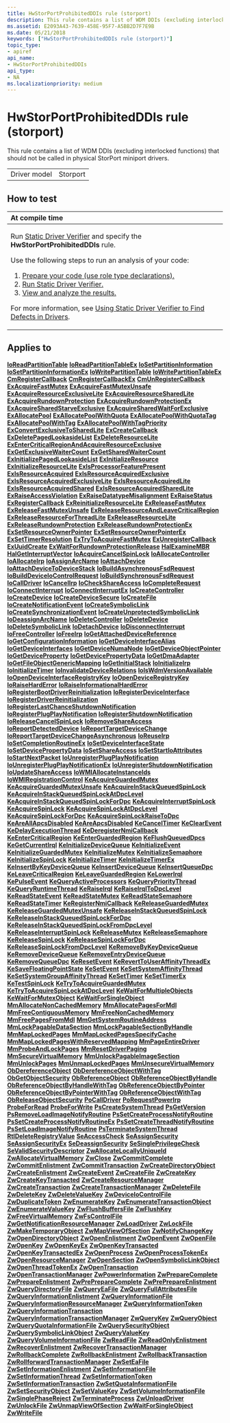 ```yaml
---
title: HwStorPortProhibitedDDIs rule (storport)
description: This rule contains a list of WDM DDIs (excluding interlocked functions) that should not be called in physical StorPort miniport drivers.
ms.assetid: E2093A43-7639-458E-95F7-A5BB2D7F7E9B
ms.date: 05/21/2018
keywords: ["HwStorPortProhibitedDDIs rule (storport)"]
topic_type:
- apiref
api_name:
- HwStorPortProhibitedDDIs
api_type:
- NA
ms.localizationpriority: medium
---
```


# HwStorPortProhibitedDDIs rule (storport)


This rule contains a list of WDM DDIs (excluding interlocked functions) that should not be called in physical StorPort miniport drivers.

|              |          |
|--------------|----------|
| Driver model | Storport |

How to test
-----------

<table>
<colgroup>
<col width="100%" />
</colgroup>
<thead>
<tr class="header">
<th align="left">At compile time</th>
</tr>
</thead>
<tbody>
<tr class="odd">
<td align="left"><p>Run <a href="https://docs.microsoft.com/windows-hardware/drivers/devtest/static-driver-verifier" data-raw-source="[Static Driver Verifier](https://docs.microsoft.com/windows-hardware/drivers/devtest/static-driver-verifier)">Static Driver Verifier</a> and specify the <strong>HwStorPortProhibitedDDIs</strong> rule.</p>
Use the following steps to run an analysis of your code:
<ol>
<li><a href="https://docs.microsoft.com/windows-hardware/drivers/devtest/using-static-driver-verifier-to-find-defects-in-drivers#preparing-your-source-code" data-raw-source="[Prepare your code (use role type declarations).](https://docs.microsoft.com/windows-hardware/drivers/devtest/using-static-driver-verifier-to-find-defects-in-drivers#preparing-your-source-code)">Prepare your code (use role type declarations).</a></li>
<li><a href="https://docs.microsoft.com/windows-hardware/drivers/devtest/using-static-driver-verifier-to-find-defects-in-drivers#running-static-driver-verifier" data-raw-source="[Run Static Driver Verifier.](https://docs.microsoft.com/windows-hardware/drivers/devtest/using-static-driver-verifier-to-find-defects-in-drivers#running-static-driver-verifier)">Run Static Driver Verifier.</a></li>
<li><a href="https://docs.microsoft.com/windows-hardware/drivers/devtest/using-static-driver-verifier-to-find-defects-in-drivers#viewing-and-analyzing-the-results" data-raw-source="[View and analyze the results.](https://docs.microsoft.com/windows-hardware/drivers/devtest/using-static-driver-verifier-to-find-defects-in-drivers#viewing-and-analyzing-the-results)">View and analyze the results.</a></li>
</ol>
<p>For more information, see <a href="https://docs.microsoft.com/windows-hardware/drivers/devtest/using-static-driver-verifier-to-find-defects-in-drivers" data-raw-source="[Using Static Driver Verifier to Find Defects in Drivers](https://docs.microsoft.com/windows-hardware/drivers/devtest/using-static-driver-verifier-to-find-defects-in-drivers)">Using Static Driver Verifier to Find Defects in Drivers</a>.</p></td>
</tr>
</tbody>
</table>

Applies to
----------

[**IoReadPartitionTable**](https://docs.microsoft.com/windows-hardware/drivers/ddi/ntddk/nf-ntddk-ioreadpartitiontable)
[**IoReadPartitionTableEx**](https://docs.microsoft.com/windows-hardware/drivers/ddi/ntddk/nf-ntddk-ioreadpartitiontableex)
[**IoSetPartitionInformation**](https://docs.microsoft.com/windows-hardware/drivers/ddi/ntddk/nf-ntddk-iosetpartitioninformation)
[**IoSetPartitionInformationEx**](https://docs.microsoft.com/windows-hardware/drivers/ddi/ntddk/nf-ntddk-iosetpartitioninformationex)
[**IoWritePartitionTable**](https://docs.microsoft.com/windows-hardware/drivers/ddi/ntddk/nf-ntddk-iowritepartitiontable)
[**IoWritePartitionTableEx**](https://docs.microsoft.com/windows-hardware/drivers/ddi/ntddk/nf-ntddk-iowritepartitiontableex)
[**CmRegisterCallback**](https://docs.microsoft.com/windows-hardware/drivers/ddi/wdm/nf-wdm-cmregistercallback)
[**CmRegisterCallbackEx**](https://docs.microsoft.com/windows-hardware/drivers/ddi/wdm/nf-wdm-cmregistercallbackex)
[**CmUnRegisterCallback**](https://docs.microsoft.com/windows-hardware/drivers/ddi/wdm/nf-wdm-cmunregistercallback)
[**ExAcquireFastMutex**](https://docs.microsoft.com/previous-versions/windows/hardware/drivers/ff544337(v=vs.85))
[**ExAcquireFastMutexUnsafe**](https://docs.microsoft.com/previous-versions/windows/hardware/drivers/ff544340(v=vs.85))
[**ExAcquireResourceExclusiveLite**](https://msdn.microsoft.com/library/windows/hardware/ff544351)
[**ExAcquireResourceSharedLite**](https://msdn.microsoft.com/library/windows/hardware/ff544363)
[**ExAcquireRundownProtection**](https://docs.microsoft.com/windows-hardware/drivers/ddi/wdm/nf-wdm-exacquirerundownprotection)
[**ExAcquireRundownProtectionEx**](https://docs.microsoft.com/windows-hardware/drivers/ddi/wdm/nf-wdm-exacquirerundownprotectionex)
[**ExAcquireSharedStarveExclusive**](https://msdn.microsoft.com/library/windows/hardware/ff544367)
[**ExAcquireSharedWaitForExclusive**](https://msdn.microsoft.com/library/windows/hardware/ff544370)
[**ExAllocatePool**](https://docs.microsoft.com/windows-hardware/drivers/ddi/wdm/nf-wdm-exallocatepool)
[**ExAllocatePoolWithQuota**](https://docs.microsoft.com/windows-hardware/drivers/ddi/wdm/nf-wdm-exallocatepoolwithquota)
[**ExAllocatePoolWithQuotaTag**](https://docs.microsoft.com/windows-hardware/drivers/ddi/wdm/nf-wdm-exallocatepoolwithquotatag)
[**ExAllocatePoolWithTag**](https://docs.microsoft.com/windows-hardware/drivers/ddi/wdm/nf-wdm-exallocatepoolwithtag)
[**ExAllocatePoolWithTagPriority**](https://docs.microsoft.com/windows-hardware/drivers/ddi/wdm/nf-wdm-exallocatepoolwithtagpriority)
[**ExConvertExclusiveToSharedLite**](https://msdn.microsoft.com/library/windows/hardware/ff544558)
[**ExCreateCallback**](https://docs.microsoft.com/windows-hardware/drivers/ddi/wdm/nf-wdm-excreatecallback)
[**ExDeletePagedLookasideList**](https://docs.microsoft.com/windows-hardware/drivers/ddi/wdm/nf-wdm-exdeletepagedlookasidelist)
[**ExDeleteResourceLite**](https://docs.microsoft.com/windows-hardware/drivers/ddi/wdm/nf-wdm-exdeleteresourcelite)
[**ExEnterCriticalRegionAndAcquireResourceExclusive**](https://docs.microsoft.com/previous-versions/windows/hardware/drivers/dn308550(v=vs.85))
[**ExGetExclusiveWaiterCount**](https://docs.microsoft.com/windows-hardware/drivers/ddi/wdm/nf-wdm-exgetexclusivewaitercount)
[**ExGetSharedWaiterCount**](https://docs.microsoft.com/windows-hardware/drivers/ddi/wdm/nf-wdm-exgetsharedwaitercount)
[**ExInitializePagedLookasideList**](https://docs.microsoft.com/windows-hardware/drivers/ddi/wdm/nf-wdm-exinitializepagedlookasidelist)
[**ExInitializeResource**](https://docs.microsoft.com/windows-hardware/drivers/kernel/mmcreatemdl)
[**ExInitializeResourceLite**](https://docs.microsoft.com/windows-hardware/drivers/ddi/wdm/nf-wdm-exinitializeresourcelite)
[**ExIsProcessorFeaturePresent**](https://docs.microsoft.com/windows-hardware/drivers/ddi/wdm/nf-wdm-exisprocessorfeaturepresent)
[**ExIsResourceAcquired**](https://docs.microsoft.com/windows-hardware/drivers/kernel/mmcreatemdl)
[**ExIsResourceAcquiredExclusive**](https://docs.microsoft.com/windows-hardware/drivers/kernel/mmcreatemdl)
[**ExIsResourceAcquiredExclusiveLite**](https://docs.microsoft.com/windows-hardware/drivers/ddi/wdm/nf-wdm-exisresourceacquiredexclusivelite)
[**ExIsResourceAcquiredLite**](https://docs.microsoft.com/previous-versions/windows/hardware/drivers/ff545466(v=vs.85))
[**ExIsResourceAcquiredShared**](https://docs.microsoft.com/windows-hardware/drivers/kernel/mmcreatemdl)
[**ExIsResourceAcquiredSharedLite**](https://docs.microsoft.com/windows-hardware/drivers/ddi/wdm/nf-wdm-exisresourceacquiredsharedlite)
[**ExRaiseAccessViolation**](https://docs.microsoft.com/windows-hardware/drivers/ddi/ntddk/nf-ntddk-exraiseaccessviolation)
[**ExRaiseDatatypeMisalignment**](https://docs.microsoft.com/windows-hardware/drivers/ddi/ntddk/nf-ntddk-exraisedatatypemisalignment)
[**ExRaiseStatus**](https://docs.microsoft.com/windows-hardware/drivers/ddi/wdm/nf-wdm-exraisestatus)
[**ExRegisterCallback**](https://docs.microsoft.com/windows-hardware/drivers/ddi/wdm/nf-wdm-exregistercallback)
[**ExReinitializeResourceLite**](https://docs.microsoft.com/windows-hardware/drivers/ddi/wdm/nf-wdm-exreinitializeresourcelite)
[**ExReleaseFastMutex**](https://docs.microsoft.com/previous-versions/windows/hardware/drivers/ff545549(v=vs.85))
[**ExReleaseFastMutexUnsafe**](https://docs.microsoft.com/previous-versions/windows/hardware/drivers/ff545567(v=vs.85))
[**ExReleaseResourceAndLeaveCriticalRegion**](https://docs.microsoft.com/previous-versions/windows/hardware/drivers/dn308551(v=vs.85))
[**ExReleaseResourceForThreadLite**](https://msdn.microsoft.com/library/windows/hardware/ff545585)
[**ExReleaseResourceLite**](https://docs.microsoft.com/windows-hardware/drivers/ddi/wdm/nf-wdm-exreleaseresourcelite)
[**ExReleaseRundownProtection**](https://docs.microsoft.com/windows-hardware/drivers/ddi/wdm/nf-wdm-exreleaserundownprotection)
[**ExReleaseRundownProtectionEx**](https://docs.microsoft.com/windows-hardware/drivers/ddi/wdm/nf-wdm-exreleaserundownprotectionex)
[**ExSetResourceOwnerPointer**](https://docs.microsoft.com/windows-hardware/drivers/ddi/wdm/nf-wdm-exsetresourceownerpointer)
[**ExSetResourceOwnerPointerEx**](https://docs.microsoft.com/windows-hardware/drivers/ddi/wdm/nf-wdm-exsetresourceownerpointerex)
[**ExSetTimerResolution**](https://docs.microsoft.com/windows-hardware/drivers/ddi/wdm/nf-wdm-exsettimerresolution)
[**ExTryToAcquireFastMutex**](https://docs.microsoft.com/previous-versions/windows/hardware/drivers/ff545647(v=vs.85))
[**ExUnregisterCallback**](https://docs.microsoft.com/windows-hardware/drivers/ddi/wdm/nf-wdm-exunregistercallback)
[**ExUuidCreate**](https://docs.microsoft.com/windows-hardware/drivers/ddi/ntddk/nf-ntddk-exuuidcreate)
[**ExWaitForRundownProtectionRelease**](https://docs.microsoft.com/windows-hardware/drivers/ddi/wdm/nf-wdm-exwaitforrundownprotectionrelease)
[**HalExamineMBR**](https://docs.microsoft.com/windows-hardware/drivers/ddi/ntddk/nf-ntddk-halexaminembr)
[**HalGetInterruptVector**](https://docs.microsoft.com/previous-versions/windows/hardware/drivers/ff546644(v=vs.85))
[**IoAcquireCancelSpinLock**](https://docs.microsoft.com/previous-versions/windows/hardware/drivers/ff548196(v=vs.85))
[**IoAllocateController**](https://docs.microsoft.com/windows-hardware/drivers/ddi/ntddk/nf-ntddk-ioallocatecontroller)
[**IoAllocateIrp**](https://docs.microsoft.com/windows-hardware/drivers/ddi/wdm/nf-wdm-ioallocateirp)
[**IoAssignArcName**](https://docs.microsoft.com/windows-hardware/drivers/ddi/ntddk/nf-ntddk-ioassignarcname)
[**IoAttachDevice**](https://docs.microsoft.com/windows-hardware/drivers/ddi/wdm/nf-wdm-ioattachdevice)
[**IoAttachDeviceToDeviceStack**](https://docs.microsoft.com/windows-hardware/drivers/ddi/wdm/nf-wdm-ioattachdevicetodevicestack)
[**IoBuildAsynchronousFsdRequest**](https://docs.microsoft.com/windows-hardware/drivers/ddi/wdm/nf-wdm-iobuildasynchronousfsdrequest)
[**IoBuildDeviceIoControlRequest**](https://docs.microsoft.com/windows-hardware/drivers/ddi/wdm/nf-wdm-iobuilddeviceiocontrolrequest)
[**IoBuildSynchronousFsdRequest**](https://docs.microsoft.com/windows-hardware/drivers/ddi/wdm/nf-wdm-iobuildsynchronousfsdrequest)
[**IoCallDriver**](https://docs.microsoft.com/windows-hardware/drivers/ddi/wdm/nf-wdm-iocalldriver)
[**IoCancelIrp**](https://docs.microsoft.com/windows-hardware/drivers/ddi/wdm/nf-wdm-iocancelirp)
[**IoCheckShareAccess**](https://docs.microsoft.com/windows-hardware/drivers/ddi/wdm/nf-wdm-iocheckshareaccess)
[**IoCompleteRequest**](https://docs.microsoft.com/windows-hardware/drivers/ddi/wdm/nf-wdm-iocompleterequest)
[**IoConnectInterrupt**](https://docs.microsoft.com/windows-hardware/drivers/ddi/wdm/nf-wdm-ioconnectinterrupt)
[**IoConnectInterruptEx**](https://docs.microsoft.com/windows-hardware/drivers/ddi/wdm/nf-wdm-ioconnectinterruptex)
[**IoCreateController**](https://docs.microsoft.com/windows-hardware/drivers/ddi/ntddk/nf-ntddk-iocreatecontroller)
[**IoCreateDevice**](https://docs.microsoft.com/windows-hardware/drivers/ddi/wdm/nf-wdm-iocreatedevice)
[**IoCreateDeviceSecure**](https://docs.microsoft.com/windows-hardware/drivers/ddi/wdmsec/nf-wdmsec-wdmlibiocreatedevicesecure)
[**IoCreateFile**](https://docs.microsoft.com/windows-hardware/drivers/ddi/wdm/nf-wdm-iocreatefile)
[**IoCreateNotificationEvent**](https://docs.microsoft.com/windows-hardware/drivers/ddi/wdm/nf-wdm-iocreatenotificationevent)
[**IoCreateSymbolicLink**](https://docs.microsoft.com/windows-hardware/drivers/ddi/wdm/nf-wdm-iocreatesymboliclink)
[**IoCreateSynchronizationEvent**](https://docs.microsoft.com/windows-hardware/drivers/ddi/wdm/nf-wdm-iocreatesynchronizationevent)
[**IoCreateUnprotectedSymbolicLink**](https://docs.microsoft.com/windows-hardware/drivers/ddi/wdm/nf-wdm-iocreateunprotectedsymboliclink)
[**IoDeassignArcName**](https://docs.microsoft.com/windows-hardware/drivers/ddi/ntddk/nf-ntddk-iodeassignarcname)
[**IoDeleteController**](https://docs.microsoft.com/windows-hardware/drivers/ddi/ntddk/nf-ntddk-iodeletecontroller)
[**IoDeleteDevice**](https://docs.microsoft.com/windows-hardware/drivers/ddi/wdm/nf-wdm-iodeletedevice)
[**IoDeleteSymbolicLink**](https://docs.microsoft.com/windows-hardware/drivers/ddi/wdm/nf-wdm-iodeletesymboliclink)
[**IoDetachDevice**](https://docs.microsoft.com/windows-hardware/drivers/ddi/wdm/nf-wdm-iodetachdevice)
[**IoDisconnectInterrupt**](https://docs.microsoft.com/windows-hardware/drivers/ddi/wdm/nf-wdm-iodisconnectinterrupt)
[**IoFreeController**](https://docs.microsoft.com/windows-hardware/drivers/ddi/ntddk/nf-ntddk-iofreecontroller)
[**IoFreeIrp**](https://docs.microsoft.com/windows-hardware/drivers/ddi/wdm/nf-wdm-iofreeirp)
[**IoGetAttachedDeviceReference**](https://docs.microsoft.com/windows-hardware/drivers/ddi/ntifs/nf-ntifs-iogetattacheddevicereference)
[**IoGetConfigurationInformation**](https://docs.microsoft.com/windows-hardware/drivers/ddi/ntddk/nf-ntddk-iogetconfigurationinformation)
[**IoGetDeviceInterfaceAlias**](https://docs.microsoft.com/windows-hardware/drivers/ddi/wdm/nf-wdm-iogetdeviceinterfacealias)
[**IoGetDeviceInterfaces**](https://docs.microsoft.com/windows-hardware/drivers/ddi/wdm/nf-wdm-iogetdeviceinterfaces)
[**IoGetDeviceNumaNode**](https://docs.microsoft.com/windows-hardware/drivers/ddi/wdm/nf-wdm-iogetdevicenumanode)
[**IoGetDeviceObjectPointer**](https://docs.microsoft.com/windows-hardware/drivers/ddi/wdm/nf-wdm-iogetdeviceobjectpointer)
[**IoGetDeviceProperty**](https://docs.microsoft.com/windows-hardware/drivers/ddi/wdm/nf-wdm-iogetdeviceproperty)
[**IoGetDevicePropertyData**](https://docs.microsoft.com/windows-hardware/drivers/ddi/wdm/nf-wdm-iogetdevicepropertydata)
[**IoGetDmaAdapter**](https://docs.microsoft.com/windows-hardware/drivers/ddi/wdm/nf-wdm-iogetdmaadapter)
[**IoGetFileObjectGenericMapping**](https://docs.microsoft.com/windows-hardware/drivers/ddi/ntddk/nf-ntddk-iogetfileobjectgenericmapping)
[**IoGetInitialStack**](https://docs.microsoft.com/windows-hardware/drivers/ddi/wdm/nf-wdm-iogetinitialstack)
[**IoInitializeIrp**](https://docs.microsoft.com/windows-hardware/drivers/ddi/wdm/nf-wdm-ioinitializeirp)
[**IoInitializeTimer**](https://docs.microsoft.com/windows-hardware/drivers/ddi/wdm/nf-wdm-ioinitializetimer)
[**IoInvalidateDeviceRelations**](https://docs.microsoft.com/windows-hardware/drivers/ddi/wdm/nf-wdm-ioinvalidatedevicerelations)
[**IoIsWdmVersionAvailable**](https://docs.microsoft.com/windows-hardware/drivers/ddi/wdm/nf-wdm-ioiswdmversionavailable)
[**IoOpenDeviceInterfaceRegistryKey**](https://docs.microsoft.com/windows-hardware/drivers/ddi/wdm/nf-wdm-ioopendeviceinterfaceregistrykey)
[**IoOpenDeviceRegistryKey**](https://docs.microsoft.com/windows-hardware/drivers/ddi/wdm/nf-wdm-ioopendeviceregistrykey)
[**IoRaiseHardError**](https://docs.microsoft.com/windows-hardware/drivers/ddi/ntddk/nf-ntddk-ioraiseharderror)
[**IoRaiseInformationalHardError**](https://docs.microsoft.com/windows-hardware/drivers/ddi/ntddk/nf-ntddk-ioraiseinformationalharderror)
[**IoRegisterBootDriverReinitialization**](https://docs.microsoft.com/windows-hardware/drivers/ddi/ntddk/nf-ntddk-ioregisterbootdriverreinitialization)
[**IoRegisterDeviceInterface**](https://docs.microsoft.com/windows-hardware/drivers/ddi/wdm/nf-wdm-ioregisterdeviceinterface)
[**IoRegisterDriverReinitialization**](https://docs.microsoft.com/windows-hardware/drivers/ddi/ntddk/nf-ntddk-ioregisterdriverreinitialization)
[**IoRegisterLastChanceShutdownNotification**](https://docs.microsoft.com/windows-hardware/drivers/ddi/wdm/nf-wdm-ioregisterlastchanceshutdownnotification)
[**IoRegisterPlugPlayNotification**](https://docs.microsoft.com/windows-hardware/drivers/ddi/wdm/nf-wdm-ioregisterplugplaynotification)
[**IoRegisterShutdownNotification**](https://docs.microsoft.com/windows-hardware/drivers/ddi/wdm/nf-wdm-ioregistershutdownnotification)
[**IoReleaseCancelSpinLock**](https://docs.microsoft.com/previous-versions/windows/hardware/drivers/ff549550(v=vs.85))
[**IoRemoveShareAccess**](https://docs.microsoft.com/windows-hardware/drivers/ddi/wdm/nf-wdm-ioremoveshareaccess)
[**IoReportDetectedDevice**](https://docs.microsoft.com/windows-hardware/drivers/ddi/ntddk/nf-ntddk-ioreportdetecteddevice)
[**IoReportTargetDeviceChange**](https://docs.microsoft.com/windows-hardware/drivers/ddi/wdm/nf-wdm-ioreporttargetdevicechange)
[**IoReportTargetDeviceChangeAsynchronous**](https://docs.microsoft.com/windows-hardware/drivers/ddi/wdm/nf-wdm-ioreporttargetdevicechangeasynchronous)
[**IoReuseIrp**](https://docs.microsoft.com/windows-hardware/drivers/ddi/wdm/nf-wdm-ioreuseirp)
[**IoSetCompletionRoutineEx**](https://docs.microsoft.com/windows-hardware/drivers/ddi/wdm/nf-wdm-iosetcompletionroutineex)
[**IoSetDeviceInterfaceState**](https://docs.microsoft.com/windows-hardware/drivers/ddi/wdm/nf-wdm-iosetdeviceinterfacestate)
[**IoSetDevicePropertyData**](https://docs.microsoft.com/windows-hardware/drivers/ddi/wdm/nf-wdm-iosetdevicepropertydata)
[**IoSetShareAccess**](https://docs.microsoft.com/windows-hardware/drivers/ddi/wdm/nf-wdm-iosetshareaccess)
[**IoSetStartIoAttributes**](https://docs.microsoft.com/windows-hardware/drivers/ddi/ntifs/nf-ntifs-iosetstartioattributes)
[**IoStartNextPacket**](https://docs.microsoft.com/windows-hardware/drivers/ddi/ntifs/nf-ntifs-iostartnextpacket)
[**IoUnregisterPlugPlayNotification**](https://docs.microsoft.com/windows-hardware/drivers/ddi/wdm/nf-wdm-iounregisterplugplaynotification)
[**IoUnregisterPlugPlayNotificationEx**](https://docs.microsoft.com/windows-hardware/drivers/ddi/wdm/nf-wdm-iounregisterplugplaynotificationex)
[**IoUnregisterShutdownNotification**](https://docs.microsoft.com/windows-hardware/drivers/ddi/wdm/nf-wdm-iounregistershutdownnotification)
[**IoUpdateShareAccess**](https://docs.microsoft.com/windows-hardware/drivers/ddi/wdm/nf-wdm-ioupdateshareaccess)
[**IoWMIAllocateInstanceIds**](https://docs.microsoft.com/windows-hardware/drivers/ddi/wdm/nf-wdm-iowmiallocateinstanceids)
[**IoWMIRegistrationControl**](https://docs.microsoft.com/windows-hardware/drivers/ddi/wdm/nf-wdm-iowmiregistrationcontrol)
[**KeAcquireGuardedMutex**](https://docs.microsoft.com/previous-versions/windows/hardware/drivers/ff551892(v=vs.85))
[**KeAcquireGuardedMutexUnsafe**](https://docs.microsoft.com/previous-versions/windows/hardware/drivers/ff551894(v=vs.85))
[**KeAcquireInStackQueuedSpinLock**](https://docs.microsoft.com/previous-versions/windows/hardware/drivers/ff551899(v=vs.85))
[**KeAcquireInStackQueuedSpinLockAtDpcLevel**](https://docs.microsoft.com/previous-versions/windows/hardware/drivers/ff551908(v=vs.85))
[**KeAcquireInStackQueuedSpinLockForDpc**](https://docs.microsoft.com/previous-versions/windows/hardware/drivers/ff551912(v=vs.85))
[**KeAcquireInterruptSpinLock**](https://docs.microsoft.com/previous-versions/windows/hardware/drivers/ff551914(v=vs.85))
[**KeAcquireSpinLock**](https://docs.microsoft.com/windows-hardware/drivers/ddi/wdm/nf-wdm-keacquirespinlock)
[**KeAcquireSpinLockAtDpcLevel**](https://docs.microsoft.com/windows-hardware/drivers/ddi/wdm/nf-wdm-keacquirespinlockatdpclevel)
[**KeAcquireSpinLockForDpc**](https://docs.microsoft.com/previous-versions/windows/hardware/drivers/ff551923(v=vs.85))
[**KeAcquireSpinLockRaiseToDpc**](https://docs.microsoft.com/previous-versions/windows/hardware/drivers/ff551928(v=vs.85))
[**KeAreAllApcsDisabled**](https://docs.microsoft.com/windows-hardware/drivers/ddi/wdm/nf-wdm-keareallapcsdisabled)
[**KeAreApcsDisabled**](https://docs.microsoft.com/windows-hardware/drivers/ddi/ntddk/nf-ntddk-keareapcsdisabled)
[**KeCancelTimer**](https://docs.microsoft.com/windows-hardware/drivers/ddi/wdm/nf-wdm-kecanceltimer)
[**KeClearEvent**](https://docs.microsoft.com/windows-hardware/drivers/ddi/wdm/nf-wdm-keclearevent)
[**KeDelayExecutionThread**](https://docs.microsoft.com/windows-hardware/drivers/ddi/wdm/nf-wdm-kedelayexecutionthread)
[**KeDeregisterNmiCallback**](https://docs.microsoft.com/windows-hardware/drivers/ddi/wdm/nf-wdm-kederegisternmicallback)
[**KeEnterCriticalRegion**](https://docs.microsoft.com/windows-hardware/drivers/ddi/ntddk/nf-ntddk-keentercriticalregion)
[**KeEnterGuardedRegion**](https://docs.microsoft.com/windows-hardware/drivers/ddi/ntddk/nf-ntddk-keenterguardedregion)
[**KeFlushQueuedDpcs**](https://docs.microsoft.com/windows-hardware/drivers/ddi/wdm/nf-wdm-keflushqueueddpcs)
[**KeGetCurrentIrql**](https://docs.microsoft.com/windows-hardware/drivers/ddi/wdm/nf-wdm-kegetcurrentirql)
[**KeInitializeDeviceQueue**](https://docs.microsoft.com/windows-hardware/drivers/ddi/wdm/nf-wdm-keinitializedevicequeue)
[**KeInitializeEvent**](https://docs.microsoft.com/windows-hardware/drivers/ddi/wdm/nf-wdm-keinitializeevent)
[**KeInitializeGuardedMutex**](https://docs.microsoft.com/windows-hardware/drivers/ddi/wdm/nf-wdm-keinitializeguardedmutex)
[**KeInitializeMutex**](https://docs.microsoft.com/windows-hardware/drivers/ddi/wdm/nf-wdm-keinitializemutex)
[**KeInitializeSemaphore**](https://docs.microsoft.com/windows-hardware/drivers/ddi/wdm/nf-wdm-keinitializesemaphore)
[**KeInitializeSpinLock**](https://docs.microsoft.com/windows-hardware/drivers/ddi/wdm/nf-wdm-keinitializespinlock)
[**KeInitializeTimer**](https://docs.microsoft.com/windows-hardware/drivers/ddi/wdm/nf-wdm-keinitializetimer)
[**KeInitializeTimerEx**](https://docs.microsoft.com/windows-hardware/drivers/ddi/wdm/nf-wdm-keinitializetimerex)
[**KeInsertByKeyDeviceQueue**](https://docs.microsoft.com/windows-hardware/drivers/ddi/wdm/nf-wdm-keinsertbykeydevicequeue)
[**KeInsertDeviceQueue**](https://docs.microsoft.com/windows-hardware/drivers/ddi/wdm/nf-wdm-keinsertdevicequeue)
[**KeInsertQueueDpc**](https://docs.microsoft.com/windows-hardware/drivers/ddi/wdm/nf-wdm-keinsertqueuedpc)
[**KeLeaveCriticalRegion**](https://docs.microsoft.com/windows-hardware/drivers/ddi/ntddk/nf-ntddk-keleavecriticalregion)
[**KeLeaveGuardedRegion**](https://docs.microsoft.com/windows-hardware/drivers/ddi/ntddk/nf-ntddk-keleaveguardedregion)
[**KeLowerIrql**](https://docs.microsoft.com/windows-hardware/drivers/ddi/wdm/nf-wdm-kelowerirql)
[**KePulseEvent**](https://docs.microsoft.com/windows-hardware/drivers/ddi/ntddk/nf-ntddk-kepulseevent)
[**KeQueryActiveProcessors**](https://docs.microsoft.com/windows-hardware/drivers/ddi/wdm/nf-wdm-kequeryactiveprocessors)
[**KeQueryPriorityThread**](https://docs.microsoft.com/windows-hardware/drivers/ddi/wdm/nf-wdm-kequeryprioritythread)
[**KeQueryRuntimeThread**](https://docs.microsoft.com/windows-hardware/drivers/ddi/wdm/nf-wdm-kequeryruntimethread)
[**KeRaiseIrql**](https://docs.microsoft.com/windows-hardware/drivers/ddi/wdm/nf-wdm-keraiseirql)
[**KeRaiseIrqlToDpcLevel**](https://docs.microsoft.com/windows-hardware/drivers/ddi/wdm/nf-wdm-keraiseirqltodpclevel)
[**KeReadStateEvent**](https://docs.microsoft.com/windows-hardware/drivers/ddi/wdm/nf-wdm-kereadstateevent)
[**KeReadStateMutex**](https://docs.microsoft.com/windows-hardware/drivers/ddi/wdm/nf-wdm-kereadstatemutex)
[**KeReadStateSemaphore**](https://docs.microsoft.com/windows-hardware/drivers/ddi/wdm/nf-wdm-kereadstatesemaphore)
[**KeReadStateTimer**](https://docs.microsoft.com/windows-hardware/drivers/ddi/wdm/nf-wdm-kereadstatetimer)
[**KeRegisterNmiCallback**](https://docs.microsoft.com/windows-hardware/drivers/ddi/wdm/nf-wdm-keregisternmicallback)
[**KeReleaseGuardedMutex**](https://docs.microsoft.com/windows-hardware/drivers/ddi/wdm/nf-wdm-kereleaseguardedmutex)
[**KeReleaseGuardedMutexUnsafe**](https://docs.microsoft.com/windows-hardware/drivers/ddi/wdm/nf-wdm-kereleaseguardedmutexunsafe)
[**KeReleaseInStackQueuedSpinLock**](https://docs.microsoft.com/windows-hardware/drivers/ddi/wdm/nf-wdm-kereleaseinstackqueuedspinlock)
[**KeReleaseInStackQueuedSpinLockForDpc**](https://docs.microsoft.com/windows-hardware/drivers/ddi/wdm/nf-wdm-kereleaseinstackqueuedspinlockfordpc)
[**KeReleaseInStackQueuedSpinLockFromDpcLevel**](https://docs.microsoft.com/windows-hardware/drivers/ddi/wdm/nf-wdm-kereleaseinstackqueuedspinlockfromdpclevel)
[**KeReleaseInterruptSpinLock**](https://docs.microsoft.com/windows-hardware/drivers/ddi/wdm/nf-wdm-kereleaseinterruptspinlock)
[**KeReleaseMutex**](https://docs.microsoft.com/windows-hardware/drivers/ddi/wdm/nf-wdm-kereleasemutex)
[**KeReleaseSemaphore**](https://docs.microsoft.com/windows-hardware/drivers/ddi/wdm/nf-wdm-kereleasesemaphore)
[**KeReleaseSpinLock**](https://docs.microsoft.com/windows-hardware/drivers/ddi/wdm/nf-wdm-kereleasespinlock)
[**KeReleaseSpinLockForDpc**](https://docs.microsoft.com/windows-hardware/drivers/ddi/wdm/nf-wdm-kereleasespinlockfordpc)
[**KeReleaseSpinLockFromDpcLevel**](https://docs.microsoft.com/windows-hardware/drivers/ddi/wdm/nf-wdm-kereleasespinlockfromdpclevel)
[**KeRemoveByKeyDeviceQueue**](https://docs.microsoft.com/windows-hardware/drivers/ddi/wdm/nf-wdm-keremovebykeydevicequeue)
[**KeRemoveDeviceQueue**](https://docs.microsoft.com/windows-hardware/drivers/ddi/wdm/nf-wdm-keremovedevicequeue)
[**KeRemoveEntryDeviceQueue**](https://docs.microsoft.com/windows-hardware/drivers/ddi/wdm/nf-wdm-keremoveentrydevicequeue)
[**KeRemoveQueueDpc**](https://docs.microsoft.com/windows-hardware/drivers/ddi/wdm/nf-wdm-keremovequeuedpc)
[**KeResetEvent**](https://docs.microsoft.com/windows-hardware/drivers/ddi/wdm/nf-wdm-keresetevent)
[**KeRevertToUserAffinityThreadEx**](https://docs.microsoft.com/windows-hardware/drivers/ddi/wdm/nf-wdm-kereverttouseraffinitythreadex)
[**KeSaveFloatingPointState**](https://docs.microsoft.com/windows-hardware/drivers/ddi/wdm/nf-wdm-kesavefloatingpointstate)
[**KeSetEvent**](https://docs.microsoft.com/windows-hardware/drivers/ddi/wdm/nf-wdm-kesetevent)
[**KeSetSystemAffinityThread**](https://docs.microsoft.com/windows-hardware/drivers/ddi/wdm/nf-wdm-kesetsystemaffinitythread)
[**KeSetSystemGroupAffinityThread**](https://docs.microsoft.com/windows-hardware/drivers/ddi/wdm/nf-wdm-kesetsystemgroupaffinitythread)
[**KeSetTimer**](https://docs.microsoft.com/windows-hardware/drivers/ddi/wdm/nf-wdm-kesettimer)
[**KeSetTimerEx**](https://docs.microsoft.com/windows-hardware/drivers/ddi/wdm/nf-wdm-kesettimerex)
[**KeTestSpinLock**](https://docs.microsoft.com/windows-hardware/drivers/ddi/wdm/nf-wdm-ketestspinlock)
[**KeTryToAcquireGuardedMutex**](https://msdn.microsoft.com/library/windows/hardware/ff553307)
[**KeTryToAcquireSpinLockAtDpcLevel**](https://msdn.microsoft.com/library/windows/hardware/ff553317)
[**KeWaitForMultipleObjects**](https://docs.microsoft.com/windows-hardware/drivers/ddi/wdm/nf-wdm-kewaitformultipleobjects)
[**KeWaitForMutexObject**](https://msdn.microsoft.com/library/windows/hardware/ff553344)
[**KeWaitForSingleObject**](https://docs.microsoft.com/windows-hardware/drivers/ddi/wdm/nf-wdm-kewaitforsingleobject)
[**MmAllocateNonCachedMemory**](https://docs.microsoft.com/windows-hardware/drivers/ddi/ntddk/nf-ntddk-mmallocatenoncachedmemory)
[**MmAllocatePagesForMdl**](https://docs.microsoft.com/windows-hardware/drivers/ddi/wdm/nf-wdm-mmallocatepagesformdl)
[**MmFreeContiguousMemory**](https://docs.microsoft.com/windows-hardware/drivers/ddi/wdm/nf-wdm-mmfreecontiguousmemory)
[**MmFreeNonCachedMemory**](https://docs.microsoft.com/windows-hardware/drivers/ddi/ntddk/nf-ntddk-mmfreenoncachedmemory)
[**MmFreePagesFromMdl**](https://docs.microsoft.com/windows-hardware/drivers/ddi/wdm/nf-wdm-mmfreepagesfrommdl)
[**MmGetSystemRoutineAddress**](https://docs.microsoft.com/windows-hardware/drivers/ddi/wdm/nf-wdm-mmgetsystemroutineaddress)
[**MmLockPagableDataSection**](https://docs.microsoft.com/windows-hardware/drivers/ddi/wdm/nf-wdm-mmlockpagabledatasection)
[**MmLockPagableSectionByHandle**](https://docs.microsoft.com/windows-hardware/drivers/ddi/ntddk/nf-ntddk-mmlockpagablesectionbyhandle)
[**MmMapLockedPages**](https://docs.microsoft.com/windows-hardware/drivers/ddi/wdm/nf-wdm-mmmaplockedpages)
[**MmMapLockedPagesSpecifyCache**](https://docs.microsoft.com/windows-hardware/drivers/ddi/wdm/nf-wdm-mmmaplockedpagesspecifycache)
[**MmMapLockedPagesWithReservedMapping**](https://docs.microsoft.com/windows-hardware/drivers/ddi/wdm/nf-wdm-mmmaplockedpageswithreservedmapping)
[**MmPageEntireDriver**](https://docs.microsoft.com/windows-hardware/drivers/ddi/wdm/nf-wdm-mmpageentiredriver)
[**MmProbeAndLockPages**](https://docs.microsoft.com/windows-hardware/drivers/ddi/wdm/nf-wdm-mmprobeandlockpages)
[**MmResetDriverPaging**](https://docs.microsoft.com/windows-hardware/drivers/ddi/wdm/nf-wdm-mmresetdriverpaging)
[**MmSecureVirtualMemory**](https://docs.microsoft.com/windows-hardware/drivers/ddi/ntddk/nf-ntddk-mmsecurevirtualmemory)
[**MmUnlockPagableImageSection**](https://docs.microsoft.com/windows-hardware/drivers/ddi/wdm/nf-wdm-mmunlockpagableimagesection)
[**MmUnlockPages**](https://docs.microsoft.com/windows-hardware/drivers/ddi/wdm/nf-wdm-mmunlockpages)
[**MmUnmapLockedPages**](https://docs.microsoft.com/windows-hardware/drivers/ddi/wdm/nf-wdm-mmunmaplockedpages)
[**MmUnsecureVirtualMemory**](https://docs.microsoft.com/windows-hardware/drivers/ddi/ntddk/nf-ntddk-mmunsecurevirtualmemory)
[**ObDereferenceObject**](https://docs.microsoft.com/windows-hardware/drivers/ddi/wdm/nf-wdm-obdereferenceobject)
[**ObDereferenceObjectWithTag**](https://docs.microsoft.com/windows-hardware/drivers/ddi/wdm/nf-wdm-obdereferenceobjectwithtag)
[**ObGetObjectSecurity**](https://docs.microsoft.com/windows-hardware/drivers/ddi/wdm/nf-wdm-obgetobjectsecurity)
[**ObReferenceObject**](https://docs.microsoft.com/windows-hardware/drivers/ddi/wdm/nf-wdm-obfreferenceobject)
[**ObReferenceObjectByHandle**](https://docs.microsoft.com/windows-hardware/drivers/ddi/wdm/nf-wdm-obreferenceobjectbyhandle)
[**ObReferenceObjectByHandleWithTag**](https://docs.microsoft.com/windows-hardware/drivers/ddi/wdm/nf-wdm-obreferenceobjectbyhandlewithtag)
[**ObReferenceObjectByPointer**](https://docs.microsoft.com/windows-hardware/drivers/ddi/wdm/nf-wdm-obreferenceobjectbypointer)
[**ObReferenceObjectByPointerWithTag**](https://docs.microsoft.com/windows-hardware/drivers/ddi/wdm/nf-wdm-obreferenceobjectbypointerwithtag)
[**ObReferenceObjectWithTag**](https://docs.microsoft.com/windows-hardware/drivers/ddi/wdm/nf-wdm-obreferenceobjectwithtag)
[**ObReleaseObjectSecurity**](https://docs.microsoft.com/windows-hardware/drivers/ddi/wdm/nf-wdm-obreleaseobjectsecurity)
[**PoCallDriver**](https://docs.microsoft.com/windows-hardware/drivers/ddi/ntifs/nf-ntifs-pocalldriver)
[**PoRequestPowerIrp**](https://docs.microsoft.com/windows-hardware/drivers/ddi/wdm/nf-wdm-porequestpowerirp)
[**ProbeForRead**](https://docs.microsoft.com/windows-hardware/drivers/ddi/wdm/nf-wdm-probeforread)
[**ProbeForWrite**](https://docs.microsoft.com/windows-hardware/drivers/ddi/wdm/nf-wdm-probeforwrite)
[**PsCreateSystemThread**](https://docs.microsoft.com/windows-hardware/drivers/ddi/wdm/nf-wdm-pscreatesystemthread)
[**PsGetVersion**](https://docs.microsoft.com/windows-hardware/drivers/ddi/wdm/nf-wdm-psgetversion)
[**PsRemoveLoadImageNotifyRoutine**](https://docs.microsoft.com/windows-hardware/drivers/ddi/ntddk/nf-ntddk-psremoveloadimagenotifyroutine)
[**PsSetCreateProcessNotifyRoutine**](https://docs.microsoft.com/windows-hardware/drivers/ddi/ntddk/nf-ntddk-pssetcreateprocessnotifyroutine)
[**PsSetCreateProcessNotifyRoutineEx**](https://docs.microsoft.com/windows-hardware/drivers/ddi/ntddk/nf-ntddk-pssetcreateprocessnotifyroutineex)
[**PsSetCreateThreadNotifyRoutine**](https://docs.microsoft.com/windows-hardware/drivers/ddi/ntddk/nf-ntddk-pssetcreatethreadnotifyroutine)
[**PsSetLoadImageNotifyRoutine**](https://docs.microsoft.com/windows-hardware/drivers/ddi/ntddk/nf-ntddk-pssetloadimagenotifyroutine)
[**PsTerminateSystemThread**](https://docs.microsoft.com/windows-hardware/drivers/ddi/wdm/nf-wdm-psterminatesystemthread)
[**RtlDeleteRegistryValue**](https://docs.microsoft.com/windows-hardware/drivers/ddi/wdm/nf-wdm-rtldeleteregistryvalue)
[**SeAccessCheck**](https://docs.microsoft.com/windows-hardware/drivers/ddi/wdm/nf-wdm-seaccesscheck)
[**SeAssignSecurity**](https://docs.microsoft.com/windows-hardware/drivers/ddi/wdm/nf-wdm-seassignsecurity)
[**SeAssignSecurityEx**](https://docs.microsoft.com/windows-hardware/drivers/ddi/wdm/nf-wdm-seassignsecurityex)
[**SeDeassignSecurity**](https://docs.microsoft.com/windows-hardware/drivers/ddi/wdm/nf-wdm-sedeassignsecurity)
[**SeSinglePrivilegeCheck**](https://docs.microsoft.com/windows-hardware/drivers/ddi/ntddk/nf-ntddk-sesingleprivilegecheck)
[**SeValidSecurityDescriptor**](https://docs.microsoft.com/windows-hardware/drivers/ddi/wdm/nf-wdm-sevalidsecuritydescriptor)
[**ZwAllocateLocallyUniqueId**](https://docs.microsoft.com/windows-hardware/drivers/ddi/ntddk/nf-ntddk-zwallocatelocallyuniqueid)
[**ZwAllocateVirtualMemory**](https://msdn.microsoft.com/library/windows/hardware/ff566416)
[**ZwClose**](https://docs.microsoft.com/windows-hardware/drivers/ddi/ntifs/nf-ntifs-ntclose)
[**ZwCommitComplete**](https://docs.microsoft.com/windows-hardware/drivers/ddi/wdm/nf-wdm-ntcommitcomplete)
[**ZwCommitEnlistment**](https://docs.microsoft.com/windows-hardware/drivers/ddi/wdm/nf-wdm-ntcommitenlistment)
[**ZwCommitTransaction**](https://docs.microsoft.com/windows-hardware/drivers/ddi/wdm/nf-wdm-ntcommittransaction)
[**ZwCreateDirectoryObject**](https://docs.microsoft.com/windows-hardware/drivers/ddi/wdm/nf-wdm-zwcreatedirectoryobject)
[**ZwCreateEnlistment**](https://docs.microsoft.com/windows-hardware/drivers/ddi/wdm/nf-wdm-ntcreateenlistment)
[**ZwCreateEvent**](https://msdn.microsoft.com/library/windows/hardware/ff566423)
[**ZwCreateFile**](https://docs.microsoft.com/windows-hardware/drivers/ddi/ntifs/nf-ntifs-ntcreatefile)
[**ZwCreateKey**](https://docs.microsoft.com/windows-hardware/drivers/ddi/wdm/nf-wdm-zwcreatekey)
[**ZwCreateKeyTransacted**](https://docs.microsoft.com/windows-hardware/drivers/ddi/wdm/nf-wdm-zwcreatekeytransacted)
[**ZwCreateResourceManager**](https://docs.microsoft.com/windows-hardware/drivers/ddi/wdm/nf-wdm-ntcreateresourcemanager)
[**ZwCreateTransaction**](https://docs.microsoft.com/windows-hardware/drivers/ddi/wdm/nf-wdm-ntcreatetransaction)
[**ZwCreateTransactionManager**](https://docs.microsoft.com/windows-hardware/drivers/ddi/wdm/nf-wdm-ntcreatetransactionmanager)
[**ZwDeleteFile**](https://msdn.microsoft.com/library/windows/hardware/ff566435)
[**ZwDeleteKey**](https://docs.microsoft.com/windows-hardware/drivers/ddi/wdm/nf-wdm-zwdeletekey)
[**ZwDeleteValueKey**](https://docs.microsoft.com/windows-hardware/drivers/ddi/wdm/nf-wdm-zwdeletevaluekey)
[**ZwDeviceIoControlFile**](https://msdn.microsoft.com/library/windows/hardware/ff566441)
[**ZwDuplicateToken**](https://msdn.microsoft.com/library/windows/hardware/ff566446)
[**ZwEnumerateKey**](https://docs.microsoft.com/windows-hardware/drivers/ddi/wdm/nf-wdm-zwenumeratekey)
[**ZwEnumerateTransactionObject**](https://docs.microsoft.com/windows-hardware/drivers/ddi/wdm/nf-wdm-ntenumeratetransactionobject)
[**ZwEnumerateValueKey**](https://docs.microsoft.com/windows-hardware/drivers/ddi/wdm/nf-wdm-zwenumeratevaluekey)
[**ZwFlushBuffersFile**](https://msdn.microsoft.com/library/windows/hardware/ff566454)
[**ZwFlushKey**](https://docs.microsoft.com/windows-hardware/drivers/ddi/wdm/nf-wdm-zwflushkey)
[**ZwFreeVirtualMemory**](https://msdn.microsoft.com/library/windows/hardware/ff566460)
[**ZwFsControlFile**](https://msdn.microsoft.com/library/windows/hardware/ff566462)
[**ZwGetNotificationResourceManager**](https://docs.microsoft.com/windows-hardware/drivers/ddi/wdm/nf-wdm-ntgetnotificationresourcemanager)
[**ZwLoadDriver**](https://docs.microsoft.com/windows-hardware/drivers/ddi/wdm/nf-wdm-zwloaddriver)
[**ZwLockFile**](https://msdn.microsoft.com/library/windows/hardware/ff566474)
[**ZwMakeTemporaryObject**](https://docs.microsoft.com/windows-hardware/drivers/ddi/wdm/nf-wdm-zwmaketemporaryobject)
[**ZwMapViewOfSection**](https://docs.microsoft.com/windows-hardware/drivers/ddi/wdm/nf-wdm-zwmapviewofsection)
[**ZwNotifyChangeKey**](https://msdn.microsoft.com/library/windows/hardware/ff566488)
[**ZwOpenDirectoryObject**](https://msdn.microsoft.com/library/windows/hardware/ff566492)
[**ZwOpenEnlistment**](https://docs.microsoft.com/windows-hardware/drivers/ddi/wdm/nf-wdm-ntopenenlistment)
[**ZwOpenEvent**](https://docs.microsoft.com/windows-hardware/drivers/ddi/wdm/nf-wdm-zwopenevent)
[**ZwOpenFile**](https://docs.microsoft.com/windows-hardware/drivers/ddi/ntifs/nf-ntifs-ntopenfile)
[**ZwOpenKey**](https://docs.microsoft.com/windows-hardware/drivers/ddi/wdm/nf-wdm-zwopenkey)
[**ZwOpenKeyEx**](https://docs.microsoft.com/windows-hardware/drivers/ddi/wdm/nf-wdm-zwopenkeyex)
[**ZwOpenKeyTransacted**](https://docs.microsoft.com/windows-hardware/drivers/ddi/wdm/nf-wdm-zwopenkeytransacted)
[**ZwOpenKeyTransactedEx**](https://docs.microsoft.com/windows-hardware/drivers/ddi/wdm/nf-wdm-zwopenkeytransactedex)
[**ZwOpenProcess**](https://docs.microsoft.com/windows-hardware/drivers/ddi/ntddk/nf-ntddk-ntopenprocess)
[**ZwOpenProcessTokenEx**](https://msdn.microsoft.com/library/windows/hardware/ff567024)
[**ZwOpenResourceManager**](https://docs.microsoft.com/windows-hardware/drivers/ddi/wdm/nf-wdm-ntopenresourcemanager)
[**ZwOpenSection**](https://docs.microsoft.com/windows-hardware/drivers/ddi/wdm/nf-wdm-zwopensection)
[**ZwOpenSymbolicLinkObject**](https://docs.microsoft.com/windows-hardware/drivers/ddi/wdm/nf-wdm-zwopensymboliclinkobject)
[**ZwOpenThreadTokenEx**](https://msdn.microsoft.com/library/windows/hardware/ff567032)
[**ZwOpenTransaction**](https://docs.microsoft.com/windows-hardware/drivers/ddi/wdm/nf-wdm-ntopentransaction)
[**ZwOpenTransactionManager**](https://docs.microsoft.com/windows-hardware/drivers/ddi/wdm/nf-wdm-ntopentransactionmanager)
[**ZwPowerInformation**](https://docs.microsoft.com/windows-hardware/drivers/ddi/wdm/nf-wdm-ntpowerinformation)
[**ZwPrepareComplete**](https://docs.microsoft.com/windows-hardware/drivers/ddi/wdm/nf-wdm-ntpreparecomplete)
[**ZwPrepareEnlistment**](https://docs.microsoft.com/windows-hardware/drivers/ddi/wdm/nf-wdm-ntprepareenlistment)
[**ZwPrePrepareComplete**](https://docs.microsoft.com/windows-hardware/drivers/ddi/wdm/nf-wdm-ntprepreparecomplete)
[**ZwPrePrepareEnlistment**](https://docs.microsoft.com/windows-hardware/drivers/ddi/wdm/nf-wdm-ntpreprepareenlistment)
[**ZwQueryDirectoryFile**](https://msdn.microsoft.com/library/windows/hardware/ff567047)
[**ZwQueryEaFile**](https://msdn.microsoft.com/library/windows/hardware/ff961907)
[**ZwQueryFullAttributesFile**](https://docs.microsoft.com/windows-hardware/drivers/ddi/wdm/nf-wdm-zwqueryfullattributesfile)
[**ZwQueryInformationEnlistment**](https://docs.microsoft.com/windows-hardware/drivers/ddi/wdm/nf-wdm-ntqueryinformationenlistment)
[**ZwQueryInformationFile**](https://docs.microsoft.com/windows-hardware/drivers/ddi/ntifs/nf-ntifs-ntqueryinformationfile)
[**ZwQueryInformationResourceManager**](https://docs.microsoft.com/windows-hardware/drivers/ddi/wdm/nf-wdm-ntqueryinformationresourcemanager)
[**ZwQueryInformationToken**](https://msdn.microsoft.com/library/windows/hardware/ff567055)
[**ZwQueryInformationTransaction**](https://docs.microsoft.com/windows-hardware/drivers/ddi/wdm/nf-wdm-ntqueryinformationtransaction)
[**ZwQueryInformationTransactionManager**](https://docs.microsoft.com/windows-hardware/drivers/ddi/wdm/nf-wdm-ntqueryinformationtransactionmanager)
[**ZwQueryKey**](https://docs.microsoft.com/windows-hardware/drivers/ddi/wdm/nf-wdm-zwquerykey)
[**ZwQueryObject**](https://msdn.microsoft.com/library/windows/hardware/ff567062)
[**ZwQueryQuotaInformationFile**](https://msdn.microsoft.com/library/windows/hardware/ff567064)
[**ZwQuerySecurityObject**](https://msdn.microsoft.com/library/windows/hardware/ff567066)
[**ZwQuerySymbolicLinkObject**](https://docs.microsoft.com/windows-hardware/drivers/ddi/wdm/nf-wdm-zwquerysymboliclinkobject)
[**ZwQueryValueKey**](https://docs.microsoft.com/windows-hardware/drivers/ddi/wdm/nf-wdm-zwqueryvaluekey)
[**ZwQueryVolumeInformationFile**](https://msdn.microsoft.com/library/windows/hardware/ff567070)
[**ZwReadFile**](https://docs.microsoft.com/windows-hardware/drivers/ddi/ntifs/nf-ntifs-ntreadfile)
[**ZwReadOnlyEnlistment**](https://docs.microsoft.com/windows-hardware/drivers/ddi/wdm/nf-wdm-ntreadonlyenlistment)
[**ZwRecoverEnlistment**](https://docs.microsoft.com/windows-hardware/drivers/ddi/wdm/nf-wdm-ntrecoverenlistment)
[**ZwRecoverTransactionManager**](https://docs.microsoft.com/windows-hardware/drivers/ddi/wdm/nf-wdm-ntrecovertransactionmanager)
[**ZwRollbackComplete**](https://docs.microsoft.com/windows-hardware/drivers/ddi/wdm/nf-wdm-ntrollbackcomplete)
[**ZwRollbackEnlistment**](https://docs.microsoft.com/windows-hardware/drivers/ddi/wdm/nf-wdm-ntrollbackenlistment)
[**ZwRollbackTransaction**](https://docs.microsoft.com/windows-hardware/drivers/ddi/wdm/nf-wdm-ntrollbacktransaction)
[**ZwRollforwardTransactionManager**](https://docs.microsoft.com/windows-hardware/drivers/ddi/wdm/nf-wdm-ntrollforwardtransactionmanager)
[**ZwSetEaFile**](https://msdn.microsoft.com/library/windows/hardware/ff961908)
[**ZwSetInformationEnlistment**](https://docs.microsoft.com/windows-hardware/drivers/ddi/wdm/nf-wdm-ntsetinformationenlistment)
[**ZwSetInformationFile**](https://docs.microsoft.com/windows-hardware/drivers/ddi/ntifs/nf-ntifs-ntsetinformationfile)
[**ZwSetInformationThread**](https://docs.microsoft.com/windows-hardware/drivers/ddi/ntddk/nf-ntddk-zwsetinformationthread)
[**ZwSetInformationToken**](https://msdn.microsoft.com/library/windows/hardware/ff567102)
[**ZwSetInformationTransaction**](https://docs.microsoft.com/windows-hardware/drivers/ddi/wdm/nf-wdm-ntsetinformationtransaction)
[**ZwSetQuotaInformationFile**](https://msdn.microsoft.com/library/windows/hardware/ff567105)
[**ZwSetSecurityObject**](https://msdn.microsoft.com/library/windows/hardware/ff567106)
[**ZwSetValueKey**](https://docs.microsoft.com/windows-hardware/drivers/ddi/wdm/nf-wdm-zwsetvaluekey)
[**ZwSetVolumeInformationFile**](https://msdn.microsoft.com/library/windows/hardware/ff567112)
[**ZwSinglePhaseReject**](https://docs.microsoft.com/windows-hardware/drivers/ddi/wdm/nf-wdm-ntsinglephasereject)
[**ZwTerminateProcess**](https://docs.microsoft.com/windows-hardware/drivers/ddi/ntddk/nf-ntddk-zwterminateprocess)
[**ZwUnloadDriver**](https://docs.microsoft.com/windows-hardware/drivers/ddi/wdm/nf-wdm-zwunloaddriver)
[**ZwUnlockFile**](https://msdn.microsoft.com/library/windows/hardware/ff567118)
[**ZwUnmapViewOfSection**](https://docs.microsoft.com/windows-hardware/drivers/ddi/wdm/nf-wdm-zwunmapviewofsection)
[**ZwWaitForSingleObject**](https://msdn.microsoft.com/library/windows/hardware/ff567120)
[**ZwWriteFile**](https://docs.microsoft.com/windows-hardware/drivers/ddi/ntifs/nf-ntifs-ntwritefile)
 

 





